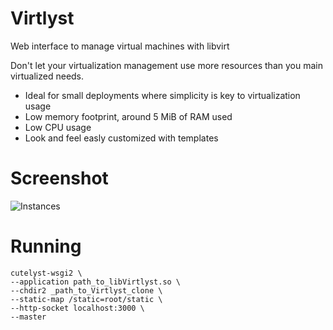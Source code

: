 # Virtlyst
Web interface to manage virtual machines with libvirt

Don't let your virtualization management use more resources than you main virtualized needs.

 * Ideal for small deployments where simplicity is key to virtualization usage
 * Low memory footprint, around 5 MiB of RAM used
 * Low CPU usage
 * Look and feel easly customized with templates
 
# Screenshot

![Instances](http://i67.tinypic.com/161yn1d.png)

# Running

    cutelyst-wsgi2 \
    --application path_to_libVirtlyst.so \
    --chdir2 _path_to_Virtlyst_clone \
    --static-map /static=root/static \
    --http-socket localhost:3000 \
    --master
